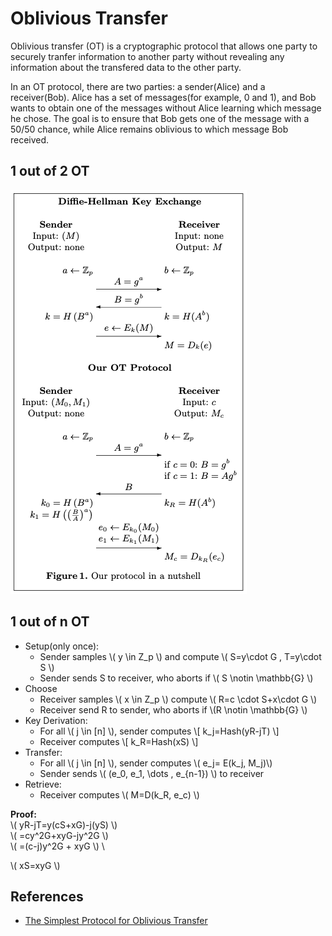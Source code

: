 # Oblivious Transfer

Oblivious transfer (OT) is a cryptographic protocol that allows one party to securely tranfer information to another party without revealing any information about the transfered data to the other party.

In an OT protocol, there are two parties: a sender(Alice) and a receiver(Bob). Alice has a set of messages(for example, 0 and 1), and Bob wants to obtain one of the messages without Alice learning which message he chose. The goal is to ensure that Bob gets one of the message with a 50/50 chance, while Alice remains oblivious to which message Bob received.

## 1 out of 2 OT

![1 out of 2 OT](../assets/ot1_2.png)

## 1 out of n OT

* Setup(only once):
  * Sender samples \\( y \in Z_p \\) and compute \\( S=y\cdot G , T=y\cdot S \\)
  * Sender sends S to receiver, who aborts if \\( S \notin \mathbb{G} \\)
* Choose
  * Receiver samples \\( x \in Z_p \\) compute \\( R=c \cdot S+x\cdot G \\)
  * Receiver send R to sender, who aborts if \\(R \notin \mathbb{G} \\)
* Key Derivation:
  * For all \\( j \in [n] \\), sender computes
    \\[ k_j=Hash(yR-jT) \\]
  * Receiver computes
    \\[ k_R=Hash(xS) \\]
* Transfer:
  * For all \\( j \in [n] \\), sender computes \\( e_j= E(k_j, M_j)\\)
  * Sender sends \\( (e_0, e_1, \dots , e_{n-1}) \\) to receiver
* Retrieve:
  * Receiver computes \\( M=D(k_R, e_c) \\)

**Proof:**    \
\\( yR-jT=y(cS+xG)-j(yS) \\)    \
\\( =cy^2G+xyG-jy^2G \\)    \
\\( =(c-j)y^2G + xyG \\)    \

\\( xS=xyG \\)

## References

* [The Simplest Protocol for Oblivious Transfer](https://eprint.iacr.org/2015/267.pdf)
